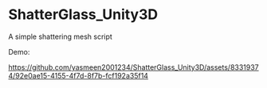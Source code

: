 # ShatterGlass_Unity3D



A simple shattering mesh script 





Demo: 

https://github.com/yasmeen2001234/ShatterGlass_Unity3D/assets/83319374/92e0ae15-4155-4f7d-8f7b-fcf192a35f14


